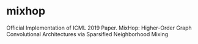 # mixhop
Official Implementation of ICML 2019 Paper. MixHop: Higher-Order Graph Convolutional Architectures via Sparsified Neighborhood Mixing
